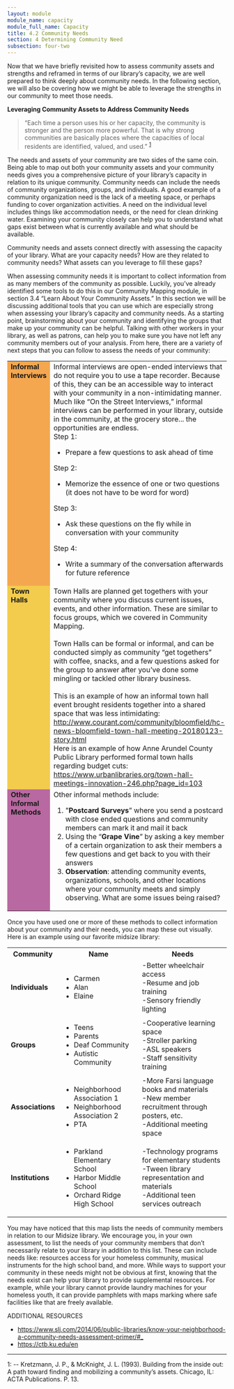 ```yaml
---
layout: module
module_name: capacity
module_full_name: Capacity
title: 4.2 Community Needs
section: 4 Determining Community Need
subsection: four-two
---
```


Now that we have briefly revisited how to assess community assets and strengths and reframed in terms of our library’s capacity, we are well prepared to think deeply about community needs. In the following section, we will also be covering how we might be able to leverage the strengths in our community to meet those needs. 

**Leveraging Community Assets to Address Community Needs** 

> “Each time a person uses his or her capacity, the community is stronger and the person more powerful. That is why strong communities are basically places where the capacities of local residents are identified, valued, and used.” <sup>[1](#fn1)</sup>

The needs and assets of your community are two sides of the same coin. Being able to map out both your community assets and your community needs gives you a comprehensive picture of your library’s capacity in relation to its unique community. Community needs can include the needs of community organizations, groups, and individuals. A good example of a community organization need is the lack of a meeting space, or perhaps funding to cover organization activities. A need on the individual level includes things like accommodation needs, or the need for clean drinking water. Examining your community closely can help you to understand what gaps exist between what is currently available and what should be available. 

Community needs and assets connect directly with assessing the capacity of your library. What are your capacity needs? How are they related to community needs? What assets can you leverage to fill these gaps? 

When assessing community needs it is important to collect information from as many members of the community as possible. Luckily, you’ve already identified some tools to do this in our Community Mapping module, in section 3.4 “Learn About Your Community Assets.” In this section we will be discussing additional tools that you can use which are especially strong when assessing your library’s capacity and community needs. As a starting point, brainstorming about your community and identifying the groups that make up your community can be helpful. Talking with other workers in your library, as well as patrons, can help you to make sure you have not left any community members out of your analysis. From here, there are a variety of next steps that you can follow to assess the needs of your community: 

<table>
<tr><td bgcolor="#F5A750" width="40%" valign="top"><b>Informal Interviews</b></td><td>Informal interviews are open-ended interviews that  do not require you to use a tape recorder. Because of this, they can be an accessible way to interact with your community in a non-intimidating manner. <br> 
Much like “On the Street Interviews,” informal interviews can be performed in your library, outside in the community, at    the grocery store... the opportunities are endless.<br>
Step 1: 
<ul><li>Prepare a few questions to ask ahead of time</ul></li>
Step 2:  
<ul><li>Memorize the essence of one or two questions (it does not have to be word for word)</ul></li>
Step 3:  
<ul><li>Ask these questions on the fly while in conversation with your community</ul></li>
Step 4: 
<ul><li>Write a summary of the conversation afterwards for future reference</ul></li></td></tr>
<tr><td bgcolor="#F3CC4D" width="40%" valign="top"><b>Town Halls</b></td><td>Town Halls are planned get togethers with your community where you discuss current issues, events, and other information. These are similar to focus groups, which we covered in Community Mapping.<br><br>
Town Halls can be formal or  informal, and can be conducted simply as community “get togethers” with coffee, snacks, and a few questions asked for the group to answer after you’ve done some mingling or tackled other library business.<br><br>
This is an example of how an informal town hall event brought residents together into a shared space that was less intimidating:<br><a href="http://www.courant.com/community/bloomfield/hc-news-bloomfield-town-hall-meeting-20180123-story.html">http://www.courant.com/community/bloomfield/hc-news-bloomfield-town-hall-meeting-20180123-story.html</a><br>
Here is an example of how Anne Arundel County Public Library performed formal town halls regarding budget cuts:<br>  
<a href="https://www.urbanlibraries.org/town-hall-meetings-innovation-246.php?page_id=103">https://www.urbanlibraries.org/town-hall-meetings-innovation-246.php?page_id=103</a></td></tr>
<tr><td bgcolor="#B969A1" width="40%" valign="top"><b>Other Informal Methods</b></td><td>Other informal methods include: 
 <ol><li>"<b>Postcard Surveys</b>” where you send a postcard with close ended questions and community members can mark it and mail it back</li>  
<li>Using the “<b>Grape Vine</b>” by asking a key member of a certain organization to ask their members a few questions and get back to you with their answers</li>
<li><b>Observation</b>: attending community events, organizations, schools, and other locations where your community meets and simply observing. What are some issues being raised?</li>
</ol></td></tr>
</table>

Once you have used one or more of these methods to collect information about your community and their needs, you can map these out visually. Here is an example using our favorite midsize library:

<table class="basic">
 <tr><th>Community</th><th>Name</th><th>Needs</th></tr>
<tr><td><b>Individuals</b></td><td><ul><li>Carmen</li><li>Alan</li><li>Elaine</li></ul></td><td>-Better wheelchair access<br>-Resume and job training<br>-Sensory friendly lighting</td></tr>

<tr><td><b>Groups</b></td><td><ul><li>Teens</li><li>Parents</li><li>Deaf Community</li><li>Autistic Community</li></ul></td><td>-Cooperative learning space<br>-Stroller parking<br>-ASL speakers<br>-Staff sensitivity training</td></tr>

<tr><td><b>Associations</b></td><td><ul><li>Neighborhood Association 1</li><li>Neighborhood Association 2</li><li>PTA</li></li></ul></td><td>-More Farsi language books and materials<br>-New member recruitment through posters, etc.<br>-Additional meeting space<br></td></tr>

<tr><td><b>Institutions</b></td><td><ul><li>Parkland Elementary School</li><li>Harbor Middle School</li><li>Orchard Ridge High School</li></ul></td><td>-Technology programs for elementary students<br>-Tween library representation and materials<br>-Additional teen services outreach<br></td></tr>
</table>

You may have noticed that this map lists the needs of community members in relation to our Midsize library. We encourage you, in your own assessment, to list the needs of your community members that don’t necessarily relate to your library in addition to this list. These can include needs like: resources access for your homeless community, musical instruments for the high school band, and more. While ways to support your community in these needs might not be obvious at first, knowing that the needs exist can help your library to provide supplemental resources. For example, while your library cannot provide laundry machines for your homeless youth, it can provide pamphlets with maps marking where safe facilities like that are freely available.

<div class="explanatory">
<p><span class="box-title">ADDITIONAL RESOURCES</span></p>
<ul><li><a href="https://www.slj.com/2014/06/public-libraries/know-your-neighborhood-a-community-needs-assessment-primer/#_">https://www.slj.com/2014/06/public-libraries/know-your-neighborhood-a-community-needs-assessment-primer/#_</a></li>
  <li><a href="https://ctb.ku.edu/en">https://ctb.ku.edu/en</a></li>
  </ul>
  </div>

***
<a name="fn1">1</a>:  -- Kretzmann, J. P., & McKnight, J. L. (1993). Building from the inside out: A path toward finding and mobilizing a community’s assets. Chicago, IL: ACTA Publications. P. 13.
